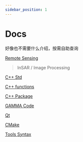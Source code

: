 ```yaml
---
sidebar_position: 1
---
```


# Docs

好像也不需要什么介绍，按需自助查询

[Remote Sensing](./category/remote-sensing/)

> InSAR / Image Processing

[C++ Std](./category/c标准库/)

>

[C++ functions](./category/c自写函数/)

>

[C++ Package](./category/c依赖库/)

>

[GAMMA Code](./category/gamma源码/)

>

[Qt](./category/qt/)

>

[CMake](./category/cmake/)

>

[Tools Syntax](./category/tools-syntax)

>

